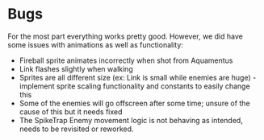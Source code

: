 # Bugs
For the most part everything works pretty good. However, we did have some issues with animations as well as functionality:
- Fireball sprite animates incorrectly when shot from Aquamentus
- Link flashes slightly when walking
- Sprites are all different size (ex: Link is small while enemies are huge) - implement sprite scaling functionality and constants to easily change this
- Some of the enemies will go offscreen after some time; unsure of the cause of this but it needs fixed
- The SpikeTrap Enemy movement logic is not behaving as intended, needs to be revisited or reworked.
